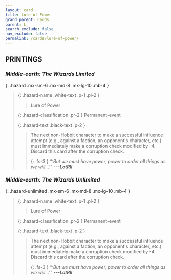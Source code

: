 ```yaml
---
layout: card
title: Lure of Power
grand_parent: Cards
parent: L
search_exclude: false
nav_exclude: false
permalink: /cards/lure-of-power/
---
```


## PRINTINGS


### _Middle-earth: The Wizards Limited_

{: .hazard .mx-sm-6 .mx-md-8 .mx-lg-10 .mb-4 }
> {: .hazard-name .white-text .p-1 .pl-2 }
> > <div class="hazard-mp"></div>
> > <div class="card-name">Lure of Power</div>
>
> {: .hazard-classification .pr-2 }
> Permanent-event
>
> {: .hazard-text .black-text .p-2 }
> > The next non-Hobbit character to make a successful influence attempt (e.g., against a faction, an opponent's character, etc.) must immediately make a corruption check modified by -4. Discard this card after the corruption check.   
> > 
> > {: .fs-3 } 
> > _“‘But we must have power, power to order all things as we will...’”_ ***---&#65279;LotRII*** 
>

### _Middle-earth: The Wizards Unlimited_

{: .hazard-unlimited .mx-sm-6 .mx-md-8 .mx-lg-10 .mb-4 }
> {: .hazard-name .white-text .p-1 .pl-2 }
> > <div class="hazard-mp"></div>
> > <div class="card-name">Lure of Power</div>
>
> {: .hazard-classification .pr-2 }
> Permanent-event
>
> {: .hazard-text .black-text .p-2 }
> > The next non-Hobbit character to make a successful influence attempt (e.g., against a faction, an opponent's character, etc.) must immediately make a corruption check modified by -4. Discard this card after the corruption check.   
> > 
> > {: .fs-3 } 
> > _“‘But we must have power, power to order all things as we will...’”_ ***---&#65279;LotRII*** 
>
